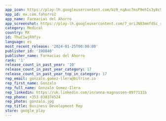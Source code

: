```yaml
---
app_icon: https://play-lh.googleusercontent.com/bz9_nqAuc7msP9ehIs3y8c97zhgnVaM0bak0VQfRgxODCLwTacnXadzw2UW5OnMvqzY
app_id: mx.com.fahorro2
app_name: Farmacias del Ahorro
app_screenshot: https://play-lh.googleusercontent.com/7_oriJN83mmfdSc_rjbhoxF39End6DYuM4Zs83MysgZJg0WbjO5haBc8LbPecgBhlphJ
category: Medical
country: MX
id: ThuC1wjR9fjv
language: es
most_recent_release: '2024-01-25T00:00:00'
publisher_id: '190840'
publisher_name: Farmacias del Ahorro
rank: '1'
release_count_in_past_year: '10'
release_count_in_past_year_category: 17
release_count_in_past_year_top_in_category: 17
rep_email: gonzalo.gomez-llera@bitrise.io
rep_first_name: Gonzalo
rep_full_name: Gonzalo Gomez-Ilera
rep_linkedin: https://uk.linkedin.com/in/anna-magnussen-0977131b
rep_phone: +353 838374524
rep_photo: gonzalo.jpg
rep_title: Business Development Rep
store: google_play
---
```

